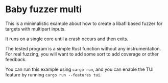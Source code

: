 # Baby fuzzer multi

This is a minimalistic example about how to create a libafl based fuzzer for targets with multipart inputs.

It runs on a single core until a crash occurs and then exits.

The tested program is a simple Rust function without any instrumentation.
For real fuzzing, you will want to add some sort to add coverage or other feedback.

You can run this example using `cargo run`, and you can enable the TUI feature by running `cargo run --features tui`.